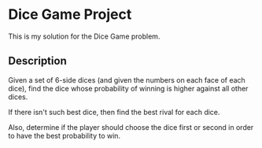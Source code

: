 # Dice Game Project

This is my solution for the Dice Game problem.

## Description

Given a set of 6-side dices (and given the numbers on each face of each dice),
find the dice whose probability of winning is higher against all other dices.

If there isn't such best dice, then find the best rival for each dice.

Also, determine if the player should choose the dice first or second in order
to have the best probability to win.
